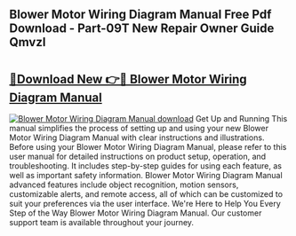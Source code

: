 ## Blower Motor Wiring Diagram Manual Free Pdf Download - Part-09T New Repair Owner Guide Qmvzl

# <h2><a href="http://dfm16qk.blite.top/?on=Blower+Motor+Wiring+Diagram+Manual">🔗Download New 👉🔴 Blower Motor Wiring Diagram Manual</a></h2>

[![Blower Motor Wiring Diagram Manual download](https://i.imgur.com/lujVjoI.png)](http://dfm16qk.blite.top/?on=Blower+Motor+Wiring+Diagram+Manual)
Get Up and Running This manual simplifies the process of setting up and using your new Blower Motor Wiring Diagram Manual with clear instructions and illustrations. Before using your Blower Motor Wiring Diagram Manual, please refer to this user manual for detailed instructions on product setup, operation, and troubleshooting. It includes step-by-step guides for using each feature, as well as important safety information. Blower Motor Wiring Diagram Manual advanced features include object recognition, motion sensors, customizable alerts, and remote access, all of which can be customized to suit your preferences via the user interface. We're Here to Help You Every Step of the Way Blower Motor Wiring Diagram Manual. Our customer support team is available throughout your journey.
